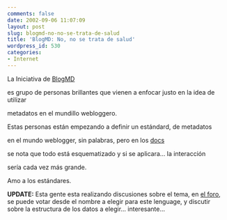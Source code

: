 ```yaml
---
comments: false
date: 2002-09-06 11:07:09
layout: post
slug: blogmd-no-no-se-trata-de-salud
title: 'BlogMD: No, no se trata de salud'
wordpress_id: 530
categories:
- Internet
---
```


La Iniciativa de [BlogMD](http://www.truthlaidbear.com/blogmd/ConceptualDM.html)   

es grupo de personas brillantes que vienen a enfocar justo en la idea de utilizar   

metadatos en el mundillo webloggero.   

  

  

  

Estas personas están empezando a definir un estándard, de metadatos   

en el mundo weblogger, sin palabras, pero en los [docs](http://www.truthlaidbear.com/blogmd/ConceptualDM.html)   

se nota que todo está esquematizado y si se aplicara… la interacción   

sería cada vez más grande.  

  

  

  

Amo a los estándares.  

  

**UPDATE:** Esta gente esta realizando discusiones sobre el tema, en [el foro](http://www.truthlaidbear.com/blogmd/forum/viewforum.php?f=1), se puede votar desde el nombre a elegir para este lenguage, y discutir sobre la estructura de los datos a elegir… interesante…




 
